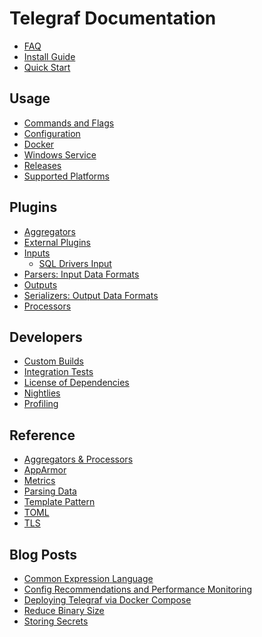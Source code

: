 # Telegraf Documentation

* [FAQ][]
* [Install Guide][]
* [Quick Start][]

## Usage

* [Commands and Flags][]
* [Configuration][]
* [Docker][]
* [Windows Service][]
* [Releases][]
* [Supported Platforms][]

## Plugins

* [Aggregators][]
* [External Plugins][]
* [Inputs][]
  * [SQL Drivers Input][]
* [Parsers: Input Data Formats][]
* [Outputs][]
* [Serializers: Output Data Formats][]
* [Processors][]

## Developers

* [Custom Builds][]
* [Integration Tests][]
* [License of Dependencies][]
* [Nightlies][]
* [Profiling][]

## Reference

* [Aggregators & Processors][]
* [AppArmor][]
* [Metrics][]
* [Parsing Data][]
* [Template Pattern][]
* [TOML][]
* [TLS][]

## Blog Posts

* [Common Expression Language][]
* [Config Recommendations and Performance Monitoring][]
* [Deploying Telegraf via Docker Compose][]
* [Reduce Binary Size][]
* [Storing Secrets][]

[Aggregators & Processors]: /docs/AGGREGATORS_AND_PROCESSORS.md
[Aggregators]: /docs/AGGREGATORS.md
[AppArmor]: /docs/APPARMOR.md
[Commands and Flags]: /docs/COMMANDS_AND_FLAGS.md
[Configuration]: /docs/CONFIGURATION.md
[Custom Builds]: /docs/CUSTOMIZATION.md
[Parsers: Input Data Formats]: /docs/DATA_FORMATS_INPUT.md
[Serializers: Output Data Formats]: /docs/DATA_FORMATS_OUTPUT.md
[Docker]: /docs/DOCKER.md
[External Plugins]: /docs/EXTERNAL_PLUGINS.md
[FAQ]: /docs/FAQ.md
[Inputs]: /docs/INPUTS.md
[Install Guide]: /docs/INSTALL_GUIDE.md
[Integration Tests]: /docs/INTEGRATION_TESTS.md
[License of Dependencies]: /docs/LICENSE_OF_DEPENDENCIES.md
[Metrics]: /docs/METRICS.md
[Nightlies]: /docs/NIGHTLIES.md
[Outputs]: /docs/OUTPUTS.md
[Parsing Data]: /docs/PARSING_DATA.md
[Processors]: /docs/PROCESSORS.md
[Profiling]: /docs/PROFILING.md
[Quick Start]: /docs/QUICK_START.md
[Releases]: /docs/RELEASES.md
[SQL Drivers Input]: /docs/SQL_DRIVERS_INPUT.md
[Supported Platforms]: /docs/SUPPORTED_PLATFORMS.md
[Template Pattern]: /docs/TEMPLATE_PATTERN.md
[TLS]: /docs/TLS.md
[TOML]: /docs/TOML.md
[Windows Service]: /docs/WINDOWS_SERVICE.md

[Config Recommendations and Performance Monitoring]: https://www.influxdata.com/blog/telegraf-best-practices/
[Deploying Telegraf via Docker Compose]: https://www.influxdata.com/blog/telegraf-deployment-strategies-docker-compose/
[Common Expression Language]: https://www.influxdata.com/blog/using-common-expression-language-metric-filtering-telegraf/
[Storing Secrets]: https://www.influxdata.com/blog/storing-secrets-telegraf/
[Reduce Binary Size]: https://www.influxdata.com/blog/how-reduce-telegraf-binary-size/
